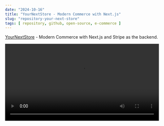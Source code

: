 ```yaml
---
date: "2024-10-16"
title: "YourNextStore - Modern Commerce with Next.js"
slug: "repository-your-next-store"
tags: [ repository, github, open-source, e-commerce ]
---
```




[YourNextStore][1] - Modern Commerce with Next.js and Stripe as the backend.

<video src="https://github.com/user-attachments/assets/64197310-29bd-4dd3-a736-1494340e20e8" width="100%" controls></video>



  [1]: https://github.com/yournextstore/yournextstore
